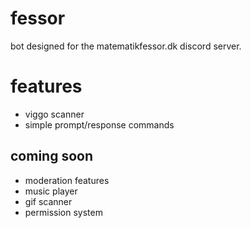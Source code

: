 # fessor
bot designed for the matematikfessor.dk discord server.

# features
- viggo scanner
- simple prompt/response commands

## coming soon
- moderation features
- music player
- gif scanner
- permission system